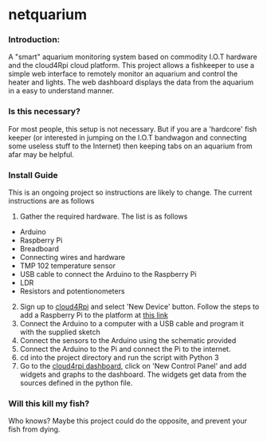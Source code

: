# netquarium

### Introduction:
A "smart" aquarium monitoring system based on commodity I.O.T hardware and the cloud4Rpi cloud platform. This project allows a fishkeeper to use a simple web interface to remotely monitor an aquarium and control the heater and lights. The web dashboard displays the data from the aquarium in a easy to understand manner. 
### Is this necessary?
For most people, this setup is not necessary. But if you are a 'hardcore' fish keeper (or interested in jumping on the I.O.T bandwagon and connecting some useless stuff to the Internet) then keeping tabs on an aquarium from afar may be helpful.


### Install Guide
This is an ongoing project so instructions are likely to change. The current instructions are as follows
1. Gather the required hardware. The list is as follows
  * Arduino
  * Raspberry Pi
  * Breadboard
  * Connecting wires and hardware
  * TMP 102 temperature sensor
  * USB cable to connect the Arduino to the Raspberry Pi
  * LDR
  * Resistors and potentionometers
2. Sign up to [cloud4Rpi](https://cloud4rpi.io/register) and select 'New Device' button. Follow the steps to add a Raspberry Pi to the platform at [this link](http://docs.cloud4rpi.io/start/rpi/)
3. Connect the Arduino to a computer with a USB cable and program it with the supplied sketch
4. Connect the sensors to the Arduino using the schematic provided
5. Connect the Arduino to the Pi and connect the Pi to the internet.
6. cd into the project directory and run the script with Python 3
7. Go to the [cloud4rpi dashboard](https://cloud4rpi.io/control-panels), click on 'New Control Panel' and add widgets and graphs to the dashboard. The widgets get data from the sources defined in the python file.

### Will this kill my fish?
Who knows? Maybe this project could do the opposite, and prevent your fish from dying.


